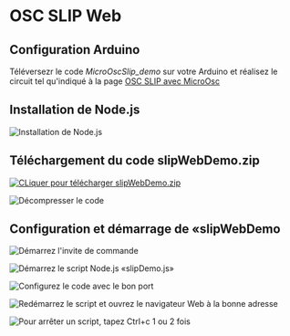 # OSC SLIP Web

## Configuration Arduino

Téléversezr le code *MicroOscSlip_demo* sur votre Arduino et réalisez le circuit tel qu'indiqué à la page [OSC SLIP avec MicroOsc](../osc_slip/osc_slip.md)

## Installation de Node.js

![Installation de Node.js](./installation_nodejs.png)

## Téléchargement du code slipWebDemo.zip

[![CLiquer pour télécharger slipWebDemo.zip](./telecharger_slipWebDemo.png)](./slipWebDemo.zip) 

![Décompresser le code](./extraire_slipWebDemo.png) 

## Configuration et démarrage de «slipWebDemo

![Démarrez l'invite de commande](./Diapositive1.SVG)

![Démarrez le script Node.js «slipDemo.js»](./Diapositive2.SVG)

![Configurez le code avec le bon port](./Diapositive4.SVG)

![Redémarrez le script et ouvrez le navigateur Web à la bonne adresse](./Diapositive5.SVG)

![Pour arrêter un script, tapez Ctrl+c 1 ou 2  fois](./Diapositive3.SVG)
